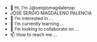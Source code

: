 - 👋 Hi, I’m J@sergiomagdalenop
- JOSE SERGIO MAGDALENO PALENCIA
- 👀 I’m interested in ...
- 🌱 I’m currently learning ...
- 💞️ I’m looking to collaborate on ...
- 📫 How to reach me ...

<!---
sergiomagdalenop/sergiomagdalenop is a ✨ special ✨ repository because its `README.md` (this file) appears on your GitHub profile.
You can click the Preview link to take a look at your changes.
--->
